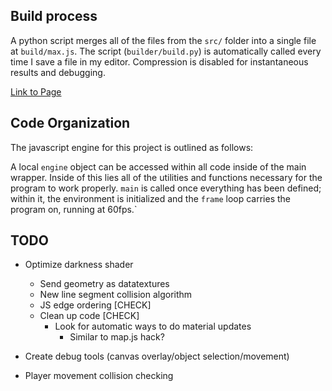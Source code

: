 ## Build process
A python script merges all of the files from the `src/` folder into a single file at `build/max.js`. The script (`builder/build.py`) is automatically called every time I save a file in my editor. Compression is disabled for instantaneous results and debugging.


[Link to Page](http://montythibault.github.com/JSGame/)


## Code Organization

The javascript engine for this project is outlined as follows:

A local `engine` object can be accessed within all code inside of the main wrapper. Inside of this lies all of the utilities and functions necessary for the program to work properly. `main` is called once everything has been defined; within it, the environment is initialized and the `frame` loop carries the program on, running at 60fps.` 

## TODO
- Optimize darkness shader
	- Send geometry as datatextures
	- New line segment collision algorithm
	- JS edge ordering [CHECK]
	- Clean up code [CHECK]
		- Look for automatic ways to do material updates
			- Similar to map.js hack?


- Create debug tools (canvas overlay/object selection/movement)

- Player movement collision checking